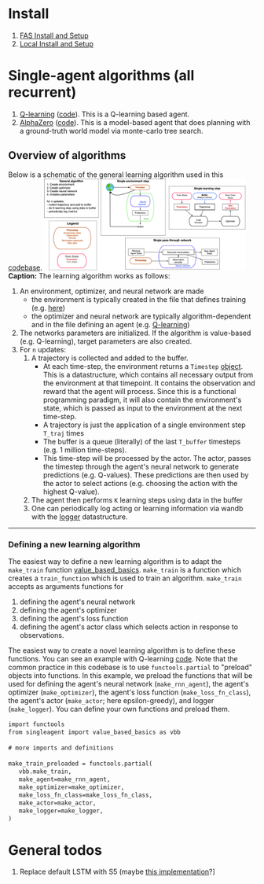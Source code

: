# Install

1. [FAS Install and Setup](install-fas.md)
2. [Local Install and Setup](install.md)

# Single-agent algorithms (all recurrent)

1. [Q-learning](https://openreview.net/forum?id=r1lyTjAqYX) ([code](singleagent/qlearning.py)). This is a Q-learning based agent.
2. [AlphaZero](https://arxiv.org/abs/1712.01815) ([code](singleagent/alphazero.py)). This is a model-based agent that does planning with a ground-truth world model via monte-carlo tree search.


## Overview of algorithms
Below is a schematic of the general learning algorithm used in this [codebase](singleagent/value_based_basics.py).
<img src="images/overview.png" alt="FARM" style="zoom:40%;" />
**Caption:** The learning algorithm works as follows:

1. An environment, optimizer, and neural network are made
   - the environment is typically created in the file that defines training (e.g. [here](singleagent/baselines.py))
   - the optimizer and neural network are typically algorithm-dependent and in the file defining an agent (e.g. [Q-learning](singleagent/qlearning.py)) 
2. The networks parameters are initialized. If the algorithm is value-based (e.g. Q-learning), target parameters are also created.
3. For `n` updates:
   1. A trajectory is collected and added to the buffer.
      - At each time-step, the environment returns a `Timestep` [object](singleagent/basics.py). This is a datastructure, which contains all necessary output from the environment at that timepoint. It contains the observation and reward that the agent will process. Since this is a functional programming paradigm, it will also contain the environment's state, which is passed as input to the environment at the next time-step.
      - A trajectory is just the application of a single environment step `T_traj` times
      - The buffer is a queue (literally) of the last `T_buffer` timesteps (e.g. 1 million time-steps).
      - This time-step will be processed by the actor. The actor, passes the timestep through the agent's neural network to generate predictions (e.g. Q-values). These predictions are then used by the actor to select actions (e.g. choosing the action with the highest Q-value).
   2. The agent then performs `K` learning steps using data in the buffer
   3. One can periodically log acting or learning information via wandb with the [logger](library/loggers.py) datastructure.

--- 
### Defining a new learning algorithm
The easiest way to define a new learning algorithm is to adapt the `make_train` function [value_based_basics](singleagent/value_based_basics.py).
`make_train` is a function which creates a `train_function` which is used to train an algorithm. 
`make_train` accepts as arguments functions for

1. defining the agent's neural network
2. defining the agent's optimizer
3. defining the agent's loss function
4. defining the agent's actor class which selects action in response to observations.

The easiest way to create a novel learning algorithm is to define these functions. You can see an example with Q-learning [code](singleagent/qlearning.py#453).
Note that the common practice in this codebase is to use `functools.partial` to "preload" objects into functions. In this example, we preload the functions that will be used for defining the agent's neural network (`make_rnn_agent`), the agent's optimizer (`make_optimizer`), the agent's loss function (`make_loss_fn_class`), the agent's actor (`make_actor`; here epsilon-greedy), and logger (`make_logger`). You can define your own functions and preload them. 

```
import functools
from singleagent import value_based_basics as vbb

# more imports and definitions

make_train_preloaded = functools.partial(
   vbb.make_train,
   make_agent=make_rnn_agent,
   make_optimizer=make_optimizer,
   make_loss_fn_class=make_loss_fn_class,
   make_actor=make_actor,
   make_logger=make_logger,
)
```





# General todos
1. Replace default LSTM with S5 (maybe [this implementation](https://github.com/facebookresearch/minimax/blob/2ae9e04d37f97d7c14308f5a26237dcfca63470f/src/minimax/models/s5.py#L575)?]
